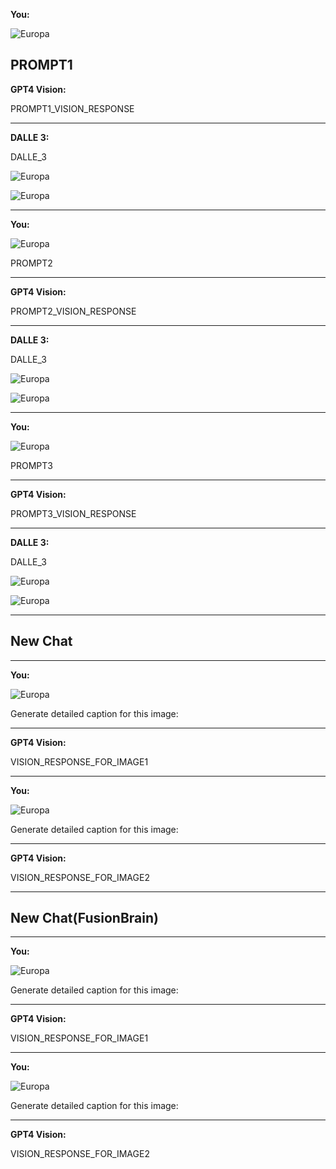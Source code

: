 **You:**

![Europa](/1163107021269241918-dalle3-0.jpg)

PROMPT1
------------------

**GPT4 Vision:**

PROMPT1_VISION_RESPONSE

------------------

**DALLE 3:**

DALLE_3


![Europa](/1163107021269241918-dalle3-1.png)

![Europa](/1163107021269241918-dalle3-2.png)

------------------

**You:**

![Europa](/1163107021269241918-dalle3-0.jpg)

PROMPT2

------------------

**GPT4 Vision:**

PROMPT2_VISION_RESPONSE

------------------

**DALLE 3:**

DALLE_3


![Europa](/1163107021269241918-dalle3-1.png)

![Europa](/1163107021269241918-dalle3-2.png)

------------------

**You:**

![Europa](/1163107021269241918-dalle3-0.jpg)

PROMPT3

------------------

**GPT4 Vision:**

PROMPT3_VISION_RESPONSE

------------------
**DALLE 3:**

DALLE_3


![Europa](/1163107021269241918-dalle3-1.png)

![Europa](/1163107021269241918-dalle3-2.png)

------------------

## New Chat

------------------

**You:**

![Europa](/1163107021269241918-dalle3-2.png)

Generate detailed caption for this image:

------------------

**GPT4 Vision:**

VISION_RESPONSE_FOR_IMAGE1

------------------

**You:**

![Europa](/1163107021269241918-dalle3-1.png)

Generate detailed caption for this image:

------------------

**GPT4 Vision:**

VISION_RESPONSE_FOR_IMAGE2

------------------

## New Chat(FusionBrain)

------------------

**You:**

![Europa](/1163107021269241918-FusionBrain-1.png)

Generate detailed caption for this image:

------------------

**GPT4 Vision:**

VISION_RESPONSE_FOR_IMAGE1

------------------

**You:**

![Europa](/1163107021269241918-FusionBrain-2.png)

Generate detailed caption for this image:

------------------

**GPT4 Vision:**

VISION_RESPONSE_FOR_IMAGE2